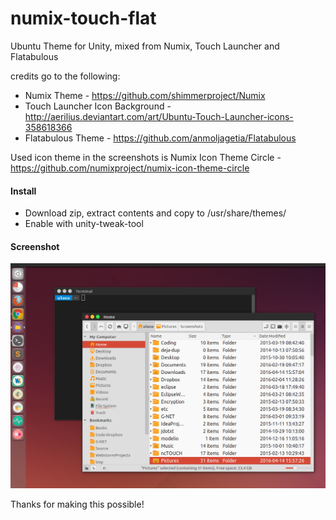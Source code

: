 # numix-touch-flat
Ubuntu Theme for Unity, mixed from Numix, Touch Launcher and Flatabulous

credits go to the following:

* Numix Theme - https://github.com/shimmerproject/Numix
* Touch Launcher Icon Background - http://aerilius.deviantart.com/art/Ubuntu-Touch-Launcher-icons-358618366
* Flatabulous Theme - https://github.com/anmoljagetia/Flatabulous 

Used icon theme in the screenshots is Numix Icon Theme Circle - https://github.com/numixproject/numix-icon-theme-circle

#### Install

* Download zip, extract contents and copy to /usr/share/themes/
* Enable with unity-tweak-tool

#### Screenshot

![Screenshot](./screenshot.png?raw=true)

Thanks for making this possible!
